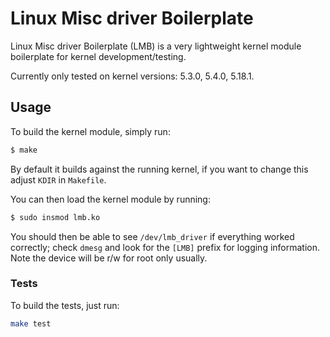 # Linux Misc driver Boilerplate
Linux Misc driver Boilerplate (LMB) is a very lightweight kernel module boilerplate for kernel development/testing.

Currently only tested on kernel versions: 5.3.0, 5.4.0, 5.18.1.

## Usage
To build the kernel module, simply run:

``` sh
$ make
```

By default it builds against the running kernel, if you want to change this adjust `KDIR` in `Makefile`.

You can then load the kernel module by running:

``` sh
$ sudo insmod lmb.ko
```

You should then be able to see `/dev/lmb_driver` if everything worked correctly; check `dmesg` and look for the `[LMB]` prefix for logging information. Note the device will be r/w for root only usually.

### Tests
To build the tests, just run:

``` sh
make test
```


